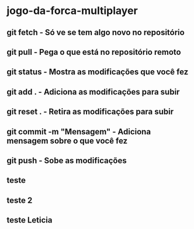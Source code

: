 # jogo-da-forca-multiplayer

## git fetch - Só ve se tem algo novo no repositório
## git pull - Pega o que está no repositório remoto
## git status - Mostra as modificações que você fez
## git add . - Adiciona as modificações para subir
## git reset . - Retira as modificações para subir
## git commit -m "Mensagem" - Adiciona mensagem sobre o que você fez
## git push - Sobe as modificações

## teste
## teste 2
## teste Leticia